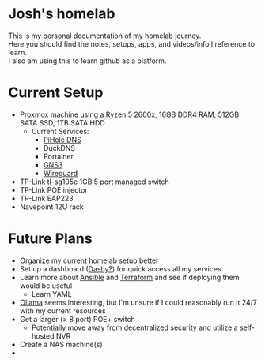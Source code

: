 # Josh's homelab
This is my personal documentation of my homelab journey.  
Here you should find the notes, setups, apps, and videos/info I reference to learn.  
I also am using this to learn github as a platform.

# Current Setup
* Proxmox machine using a Ryzen 5 2600x, 16GB DDR4 RAM, 512GB SATA SSD, 1TB SATA HDD
  - Current Services:
    - [PiHole DNS](PiHole)
    - DuckDNS
    - Portainer
    - [GNS3](GNS3)
    - [Wireguard](Wireguard)
* TP-Link tl-sg105e 1GB 5 port managed switch
* TP-Link POE injector
* TP-Link EAP223
* Navepoint 12U rack

# Future Plans
* Organize my current homelab setup better
* Set up a dashboard ([Dashy?](https://dashy.to/)) for quick access all my services  
* Learn more about [Ansible](https://www.ansible.com/) and [Terraform](https://www.terraform.io/) and see if deploying them would be useful  
  - Learn YAML  
* [Ollama](https://ollama.com/library/llama3) seems interesting, but I'm unsure if I could reasonably run it 24/7 with my current resources  
* Get a larger (> 8 port) POE+ switch
  - Potentially move away from decentralized security and utilize a self-hosted NVR
* Create a NAS machine(s)
* 
